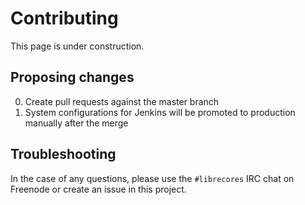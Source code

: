 # Contributing

This page is under construction.

## Proposing changes

0. Create pull requests against the master branch
0. System configurations for Jenkins will be promoted to production manually after the merge

## Troubleshooting 

In the case of any questions, please use the <code>#librecores</code> IRC chat on Freenode or create an issue in this project.
